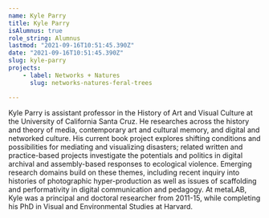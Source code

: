 ```yaml
---
name: Kyle Parry
title: Kyle Parry
isAlumnus: true
role_string: Alumnus
lastmod: "2021-09-16T10:51:45.390Z"
date: "2021-09-16T10:51:45.390Z"
slug: kyle-parry
projects:
    - label: Networks + Natures
      slug: networks-natures-feral-trees

---
```

Kyle Parry is assistant professor in the History of Art and Visual Culture at the University of California Santa Cruz. He researches across the history and theory of media, contemporary art and cultural memory, and digital and networked culture. His current book project explores shifting conditions and possibilities for mediating and visualizing disasters; related written and practice-based projects investigate the potentials and politics in digital archival and assembly-based responses to ecological violence. Emerging research domains build on these themes, including recent inquiry into histories of photographic hyper-production as well as issues of scaffolding and performativity in digital communication and pedagogy. At metaLAB, Kyle was a principal and doctoral researcher from 2011-15, while completing his PhD in Visual and Environmental Studies at Harvard.